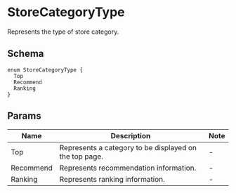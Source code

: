# StoreCategoryType

Represents the type of store category.

## Schema

```text
enum StoreCategoryType {
  Top
  Recommend
  Ranking
}
```

## Params

| Name | Description | Note |
| --- | --- | --- |
| Top | Represents a category to be displayed on the top page. | - |
| Recommend | Represents recommendation information. | - |
| Ranking | Represents ranking information. | - |


